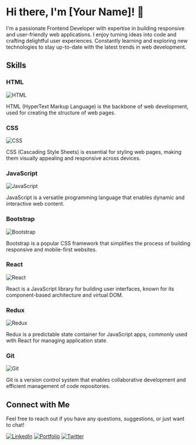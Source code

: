 # Hi there, I'm [Your Name]! 👋

I'm a passionate Frontend Developer with expertise in building responsive and user-friendly web applications. I enjoy turning ideas into code and crafting delightful user experiences. Constantly learning and exploring new technologies to stay up-to-date with the latest trends in web development.

## Skills

### HTML

![HTML](https://cdn.icon-icons.com/icons2/2107/PNG/512/file_type_html_icon_130541.png)

HTML (HyperText Markup Language) is the backbone of web development, used for creating the structure of web pages.

### CSS

![CSS](https://cdn.icon-icons.com/icons2/2107/PNG/512/file_type_css_icon_130661.png)

CSS (Cascading Style Sheets) is essential for styling web pages, making them visually appealing and responsive across devices.

### JavaScript

![JavaScript](https://cdn.icon-icons.com/icons2/2107/PNG/512/file_type_js_official_icon_130509.png)

JavaScript is a versatile programming language that enables dynamic and interactive web content.

### Bootstrap

![Bootstrap](https://cdn.icon-icons.com/icons2/2108/PNG/512/bootstrap_icon_130668.png)

Bootstrap is a popular CSS framework that simplifies the process of building responsive and mobile-first websites.

### React

![React](https://cdn.icon-icons.com/icons2/2107/PNG/512/file_type_reactjs_icon_130205.png)

React is a JavaScript library for building user interfaces, known for its component-based architecture and virtual DOM.

### Redux

![Redux](https://redux.js.org/img/redux.svg)

Redux is a predictable state container for JavaScript apps, commonly used with React for managing application state.

### Git

![Git](https://cdn.icon-icons.com/icons2/2107/PNG/512/file_type_git_icon_130581.png)

Git is a version control system that enables collaborative development and efficient management of code repositories.

## Connect with Me

Feel free to reach out if you have any questions, suggestions, or just want to chat!

[![LinkedIn](https://img.shields.io/badge/LinkedIn-Your_Linkedin_Profile-blue?style=flat&logo=linkedin)](https://www.linkedin.com/in/yourlinkedinprofile/)
[![Portfolio](https://img.shields.io/badge/Portfolio-Your_Portfolio_Website-brightgreen)](https://www.yourportfoliowebsite.com/)
[![Twitter](https://img.shields.io/badge/Twitter-Your_Twitter_Handle-blue?style=flat&logo=twitter)](https://twitter.com/yourtwitterhandle)


<!--
**PiyushDixit12/PiyushDixit12** is a ✨ _special_ ✨ repository because its `README.md` (this file) appears on your GitHub profile.

Here are some ideas to get you started:

- 🔭 I’m currently working on ...
- 🌱 I’m currently learning ...
- 👯 I’m looking to collaborate on ...
- 🤔 I’m looking for help with ...
- 💬 Ask me about ...
- 📫 How to reach me: ...
- 😄 Pronouns: ...
- ⚡ Fun fact: ...
-->
